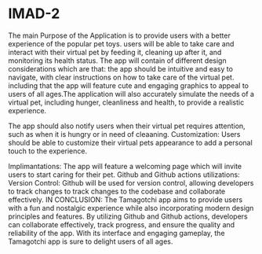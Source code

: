 # IMAD-2
The main Purpose of the Application is to provide users with a better experience of the popular pet toys. users will be able to take care and interact with their virtual pet by feeding it, cleaning up after it, and monitoring its health status. The app will contain of different design considerations which are that: the app should be intuitive and easy to navigate, with clear instructions on how to take care of the virtual pet. including that the app will feature cute and engaging graphics to appeal to users of all ages.The application will also accurately simulate the needs of a virtual pet, including hunger, cleanliness and health, to provide a realistic experience.

The app should also notify users when their virtual pet requires attention, such as when it is hungry or in need of cleaaning. Customization: Users should be able to customize their virtual pets appearance to add a personal touch to the experience.

Implimantations: The app will feature a welcoming page which will invite users to start caring for their pet. Github and Github actions utilizations: Version Control: Github will be used for version control, allowing developers to track changes to track changes to the codebase and collaborate effectively. IN CONCLUSION: The Tamagotchi app aims to provide users with a fun and nostalgic experience while also incorporating modern design principles and features. By utilizing Github and Github actions, developers can collaborate effectively, track progress, and ensure the quality and reliability of the app. With its interface and engaging gameplay, the Tamagotchi app is sure to delight users of all ages.

